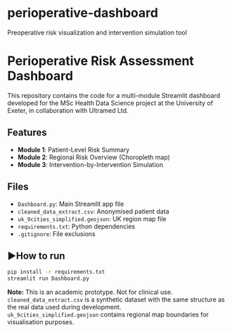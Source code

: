 # perioperative-dashboard
Preoperative risk visualization and intervention simulation tool
# Perioperative Risk Assessment Dashboard

This repository contains the code for a multi-module Streamlit dashboard developed for the MSc Health Data Science project at the University of Exeter, in collaboration with Ultramed Ltd.

## Features

- **Module 1**: Patient-Level Risk Summary
- **Module 2**: Regional Risk Overview (Choropleth map)
- **Module 3**: Intervention-by-Intervention Simulation

## Files

- `Dashboard.py`: Main Streamlit app file
- `cleaned_data_extract.csv`: Anonymised patient data
- `uk_9cities_simplified.geojson`: UK region map file
- `requirements.txt`: Python dependencies
- `.gitignore`: File exclusions

## ▶How to run

```bash
pip install -r requirements.txt
streamlit run Dashboard.py
```

**Note:** This is an academic prototype. Not for clinical use.
          `cleaned_data_extract.csv` is a synthetic dataset with the same structure as the real data used during development.  
          `uk_9cities_simplified.geojson` contains regional map boundaries for visualisation purposes.

